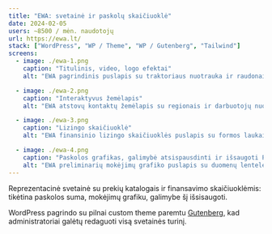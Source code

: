 ```yaml
---
title: "EWA: svetainė ir paskolų skaičiuoklė"
date: 2024-02-05
users: ~8500 / mėn. naudotojų
url: https://ewa.lt/
stack: ["WordPress", "WP / Theme", "WP / Gutenberg", "Tailwind"]
screens:
  - image: ./ewa-1.png
    caption: "Titulinis, video, logo efektai"
    alt: "EWA pagrindinis puslapis su traktoriaus nuotrauka ir raudonais šviesos efektais."

  - image: ./ewa-2.png
    caption: "Interaktyvus žemėlapis"
    alt: "EWA atstovų kontaktų žemėlapis su regionais ir darbuotojų nuotraukomis."

  - image: ./ewa-3.png
    caption: "Lizingo skaičiuoklė"
    alt: "EWA finansinio lizingo skaičiuoklės puslapis su formos laukais ir rezultatų skaičiavimu."

  - image: ./ewa-4.png
    caption: "Paskolos grafikas, galimybė atsispausdinti ir išsaugoti PDF"
    alt: "EWA preliminarių mokėjimų grafiko puslapis su duomenų lentele ir PDF išsaugojimo funkcija."
---
```


Reprezentacinė svetainė su prekių katalogais ir finansavimo skaičiuoklėmis: tikėtina paskolos suma, mokėjimų grafiku, galimybe šį išsisaugoti.

WordPress pagrindo su pilnai custom theme paremtu [Gutenberg](https://wordpress.org/gutenberg/), kad administratoriai galėtų redaguoti visą svetainės turinį.